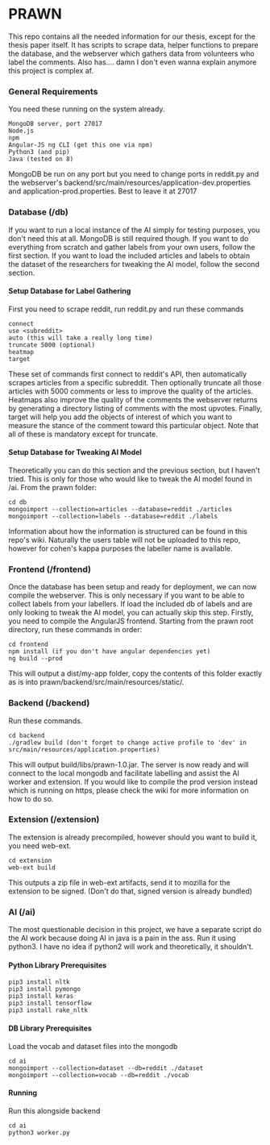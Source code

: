 # PRAWN
This repo contains all the needed information for our thesis, except for the thesis paper itself.
It has scripts to scrape data, helper functions to prepare the database, and the webserver which gathers data from volunteers who label the comments. Also has.... damn I don't even wanna explain anymore this project is complex af.


### General Requirements
You need these running on the system already.
```
MongoDB server, port 27017
Node.js
npm
Angular-JS ng CLI (get this one via npm)
Python3 (and pip)
Java (tested on 8)

```
MongoDB be run on any port but you need to change ports in reddit.py and the webserver's backend/src/main/resources/application-dev.properties and application-prod.properties. Best to leave it at 27017

### Database (/db)
If you want to run a local instance of the AI simply for testing purposes, you don't need this at all. MongoDB is still required though.
If you want to do everything from scratch and gather labels from your own users, follow the first section.
If you want to load the included articles and labels to obtain the dataset of the researchers for tweaking the AI model, follow the second section.

#### Setup Database for Label Gathering
First you need to scrape reddit, run reddit.py and run these commands

```
connect
use <subreddit>
auto (this will take a really long time)
truncate 5000 (optional)
heatmap
target
```

These set of commands first connect to reddit's API, then automatically scrapes articles from a specific subreddit. Then optionally truncate all those articles with 5000 comments or less to improve the quality of the articles. Heatmaps also improve the quality of the comments the webserver returns by generating a directory listing of comments with the most upvotes. Finally, target will help you add the objects of interest of which you want to measure the stance of the comment toward this particular object. Note that all of these is mandatory except for truncate.

#### Setup Database for Tweaking AI Model
Theoretically you can do this section and the previous section, but I haven't tried. This is only for those who would like to tweak the AI model found in /ai. From the prawn folder:

```
cd db
mongoimport --collection=articles --database=reddit ./articles
mongoimport --collection=labels --database=reddit ./labels
```

Information about how the information is structured can be found in this repo's wiki. Naturally the users table will not be uploaded to this repo, however for cohen's kappa purposes the labeller name is available.


### Frontend (/frontend)
Once the database has been setup and ready for deployment, we can now compile the webserver. This is only necessary if you want to be able to collect labels from your labellers. If load the included db of labels and are only looking to tweak the AI model, you can actually skip this step.  Firstly, you need to compile the AngularJS frontend. Starting from the prawn root directory, run these commands in order:

```
cd frontend
npm install (if you don't have angular dependencies yet)
ng build --prod
```

This will output a dist/my-app folder, copy the contents of this folder exactly as is into
prawn/backend/src/main/resources/static/.

### Backend (/backend)
Run these commands.

```
cd backend
./gradlew build (don't forget to change active profile to 'dev' in src/main/resources/application.properties)
```

This will output build/libs/prawn-1.0.jar. The server is now ready and will connect to the local mongodb and facilitate labelling and assist the AI worker and extension. If you would like to compile the prod version instead which is running on https, please check the wiki for more information on how to do so.

### Extension (/extension)
The extension is already precompiled, however should you want to build it, you need web-ext.

```
cd extension
web-ext build
```

This outputs a zip file in web-ext artifacts, send it to mozilla for the extension to be signed. (Don't do that, signed version is already bundled)

### AI (/ai)
The most questionable decision in this project, we have a separate script do the AI work because doing AI in java is a pain in the ass. Run it using python3. I have no idea if python2 will work and theoretically, it shouldn't. 

#### Python Library Prerequisites

```
pip3 install nltk
pip3 install pymongo
pip3 install keras
pip3 install tensorflow
pip3 install rake_nltk
```

#### DB Library Prerequisites
Load the vocab and dataset files into the mongodb

```
cd ai
mongoimport --collection=dataset --db=reddit ./dataset
mongoimport --collection=vocab --db=reddit ./vocab
```

#### Running
Run this alongside backend

```
cd ai
python3 worker.py
```
